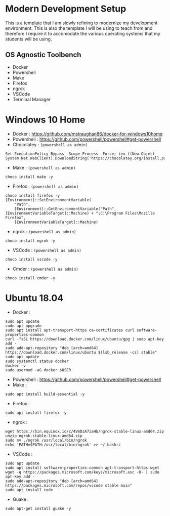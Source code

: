 # Modern Development Setup
This is a template that I am slowly refining to modernize my development environment. This is also the template I will be using to teach from and therefore I require it to accomodate the various operating systems that my students will be using.

## OS Agnostic Toolbench
- Docker
- Powershell
- Make
- Firefox
- ngrok
- VSCode
- Terminal Manager

# Windows 10 Home
- Docker : https://github.com/mstraughan86/docker-for-windows10home
- Powershell : https://github.com/powershell/powershell#get-powershell
- Chocolatey : ```(powershell as admin)```
```
Set-ExecutionPolicy Bypass -Scope Process -Force; iex ((New-Object System.Net.WebClient).DownloadString('https://chocolatey.org/install.ps1'))
```
- Make : ```(powershell as admin)```
```
choco install make -y
```
- Firefox : ```(powershell as admin)```
```
choco install firefox -y
[Environment]::SetEnvironmentVariable(
    "Path",
    [Environment]::GetEnvironmentVariable("Path", [EnvironmentVariableTarget]::Machine) + ";C:\Program Files\Mozilla Firefox",
    [EnvironmentVariableTarget]::Machine)
```
- ngrok : ```(powershell as admin)```
```
choco install ngrok -y
```
- VSCode : ```(powershell as admin)```
```
choco install vscode -y
```
- Cmder : ```(powershell as admin)```
```
choco install cmder -y
```

# Ubuntu 18.04
- Docker : 
```
sudo apt update
sudo apt upgrade
sudo apt install apt-transport-https ca-certificates curl software-properties-common
curl -fsSL https://download.docker.com/linux/ubuntu/gpg | sudo apt-key add -
sudo add-apt-repository "deb [arch=amd64] https://download.docker.com/linux/ubuntu $(lsb_release -cs) stable"
sudo apt update
sudo systemctl status docker
docker -v
sudo usermod -aG docker $USER
```
- Powershell : https://github.com/powershell/powershell#get-powershell
- Make : 
```
sudo apt install build-essential -y
```
- Firefox : 
```
sudo apt install firefox -y
```
- ngrok :
```
wget https://bin.equinox.io/c/4VmDzA7iaHb/ngrok-stable-linux-amd64.zip
unzip ngrok-stable-linux-amd64.zip
sudo mv ./ngrok /usr/local/bin/ngrok
echo 'PATH=$PATH:/usr/local/bin/ngrok' >> ~/.bashrc
```
- VSCode :
```
sudo apt update
sudo apt install software-properties-common apt-transport-https wget
wget -q https://packages.microsoft.com/keys/microsoft.asc -O- | sudo apt-key add -
sudo add-apt-repository "deb [arch=amd64] https://packages.microsoft.com/repos/vscode stable main"
sudo apt install code
```
- Guake : 
```
sudo apt-get install guake -y
```
